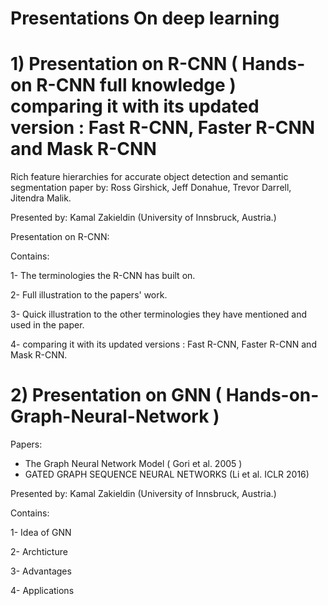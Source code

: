 # Presentations On deep learning



 

# 1) Presentation on R-CNN ( Hands-on R-CNN full knowledge ) comparing it with its updated version : Fast R-CNN, Faster R-CNN and Mask R-CNN

Rich feature hierarchies for accurate object detection and semantic segmentation
paper  by: 		Ross Girshick, Jeff Donahue, Trevor Darrell, Jitendra Malik.

Presented by: Kamal Zakieldin      (University of Innsbruck, Austria.)

Presentation on R-CNN:

Contains:

1- The terminologies the R-CNN has built on.

2- Full illustration to the papers' work.

3- Quick illustration to the other terminologies they have mentioned and used in the paper.

4- comparing it with its updated versions : Fast R-CNN, Faster R-CNN and Mask R-CNN.




# 2) Presentation on GNN ( Hands-on-Graph-Neural-Network )

Papers:
- The Graph Neural Network Model ( Gori et al. 2005 )
- GATED GRAPH SEQUENCE NEURAL NETWORKS (Li et al. ICLR 2016)

Presented by: Kamal Zakieldin      (University of Innsbruck, Austria.)

Contains:

1- Idea of GNN

2- Archticture

3- Advantages

4- Applications
